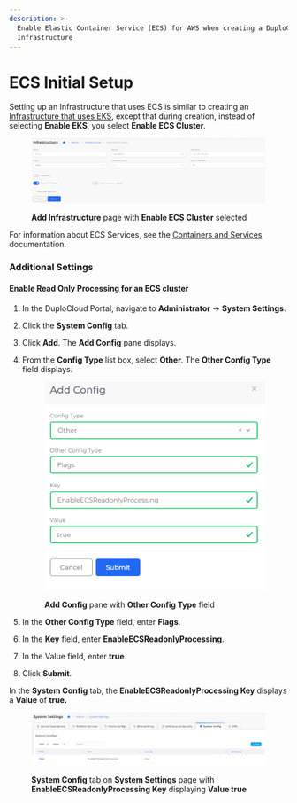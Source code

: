 ```yaml
---
description: >-
  Enable Elastic Container Service (ECS) for AWS when creating a DuploCloud
  Infrastructure
---
```


# ECS Initial Setup

Setting up an Infrastructure that uses ECS is similar to creating an [Infrastructure that uses EKS](../kubernetes-cluster/), except that during creation, instead of selecting **Enable EKS**, you select **Enable ECS Cluster**.&#x20;

<figure><img src="../../../.gitbook/assets/AWS_ECS.png" alt=""><figcaption><p><strong>Add Infrastructure</strong> page with <strong>Enable ECS Cluster</strong> selected</p></figcaption></figure>

For information about ECS Services, see the [Containers and Services](../../aws-services/containers.md) documentation.

### Additional Settings

#### Enable Read Only Processing for an ECS cluster

1. In the DuploCloud Portal, navigate to **Administrator** -> **System Settings**.
2. Click the **System Config** tab.
3. Click **Add**. The **Add Config** pane displays.
4.  From the **Config Type** list box, select **Other**. The **Other Config Type** field displays.

    <div align="left" data-full-width="true">

    <figure><img src="../../../.gitbook/assets/ecsro_1.png" alt=""><figcaption><p><strong>Add Config</strong> pane with <strong>Other Config Type</strong> field</p></figcaption></figure>

    </div>
5. In the **Other Config Type** field, enter **Flags**.
6. In the **Key** field, enter **EnableECSReadonlyProcessing**.
7. In the Value field, enter **true**.
8. Click **Submit**.&#x20;

In the **System Config** tab, the **EnableECSReadonlyProcessing Key** displays a **Value** of **true.** &#x20;

<figure><img src="../../../.gitbook/assets/ecsro_4.png" alt=""><figcaption><p><strong>System Config</strong> tab on <strong>System Settings</strong> page with <strong>EnableECSReadonlyProcessing Key</strong> displaying <strong>Value true</strong></p></figcaption></figure>
